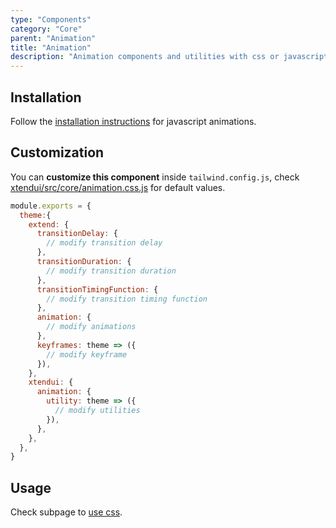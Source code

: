 ```yaml
---
type: "Components"
category: "Core"
parent: "Animation"
title: "Animation"
description: "Animation components and utilities with css or javascript transitions/animations."
---
```


## Installation

Follow the [installation instructions](http://localhost:8888/introduction/getting-started/setup#javascript-animations) for javascript animations.

## Customization

You can **customize this component** inside `tailwind.config.js`, check [xtendui/src/core/animation.css.js](https://github.com/minimit/xtendui/blob/beta/src/core/animation.css.js) for default values.

```jsx
module.exports = {
  theme:{
    extend: {
      transitionDelay: {
        // modify transition delay
      },
      transitionDuration: {
        // modify transition duration
      },
      transitionTimingFunction: {
        // modify transition timing function
      },
      animation: {
        // modify animations
      },
      keyframes: theme => ({
        // modify keyframe
      }),
    },
    xtendui: {
      animation: {
        utility: theme => ({
          // modify utilities
        }),
      },
    },
  },
}
```

## Usage

Check subpage to [use css](/components/core/animation/css).
